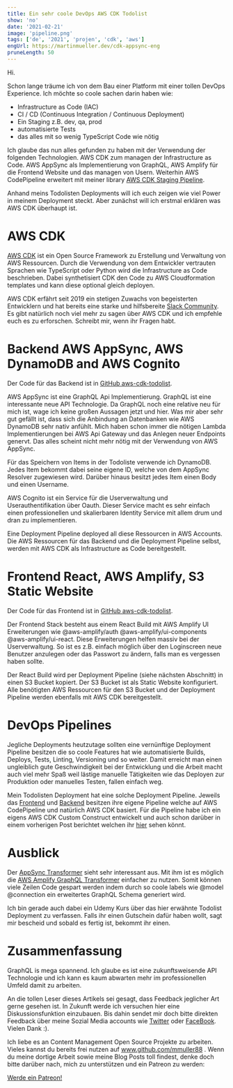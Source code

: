 ```yaml
---
title: Ein sehr coole DevOps AWS CDK Todolist
show: 'no'
date: '2021-02-21'
image: 'pipeline.png'
tags: ['de', '2021', 'projen', 'cdk', 'aws']
engUrl: https://martinmueller.dev/cdk-appsync-eng
pruneLength: 50
---
```


Hi.

Schon lange träume ich von dem Bau einer Platform mit einer tollen DevOps Experience. Ich möchte so coole sachen darin haben wie:
* Infrastructure as Code (IAC)
* CI / CD (Continuous Integration / Continuous Deployment)
* Ein Staging z.B. dev, qa, prod
* automatisierte Tests
* das alles mit so wenig TypeScript Code wie nötig

Ich glaube das nun alles gefunden zu haben mit der Verwendung der folgenden Technologien. AWS CDK zum managen der Infrastructure as Code. AWS AppSync als Implementierung von GraphQL, AWS Amplify für die Frontend Website und das managen von Usern. Weiterhin AWS CodePipeline erweitert mit meiner library [AWS CDK Staging Pipeline](https://github.com/mmuller88/aws-cdk-staging-pipeline).

Anhand meins Todolisten Deployments will ich euch zeigen wie viel Power in meinem Deployment steckt. Aber zunächst will ich erstmal erklären was AWS CDK überhaupt ist.

# AWS CDK
[AWS CDK](https://github.com/aws/aws-cdk) ist ein Open Source Framework zu Erstellung und Verwaltung von AWS Ressourcen. Durch die Verwendung von dem Entwickler vertrauten Sprachen wie TypeScript oder Python wird die Infrastructure as Code beschrieben. Dabei synthetisiert CDK den Code zu AWS Cloudformation templates und kann diese optional gleich deployen.

AWS CDK erfährt seit 2019 ein stetigen Zuwachs von begeisterten Entwicklern und hat bereits eine starke und hilfsbereite [Slack Community](https://cdk-dev.slack.com). Es gibt natürlich noch viel mehr zu sagen über AWS CDK und ich empfehle euch es zu erforschen. Schreibt mir, wenn ihr Fragen habt.

# Backend AWS AppSync, AWS DynamoDB and AWS Cognito
Der Code für das Backend ist in [GitHub aws-cdk-todolist](https://github.com/mmuller88/aws-cdk-todolist).

AWS AppSync ist eine GraphQL Api Implementierung. GraphQL ist eine interessante neue API Technologie. Da GraphQL noch eine relative neu für mich ist, wage ich keine großen Aussagen jetzt und hier. Was mir aber sehr gut gefällt ist, dass sich die Anbindung an Datenbanken wie AWS DynamoDB sehr nativ anfühlt. Mich haben schon immer die nötigen Lambda Implementierungen bei AWS Api Gateway und das Anlegen neuer Endpoints genervt. Das alles scheint nicht mehr nötig mit der Verwendung von AWS AppSync.

Für das Speichern von Items in der Todoliste verwende ich DynamoDB. Jedes Item bekommt dabei seine eigene ID, welche von dem AppSync Resolver zugewiesen wird. Darüber hinaus besitzt jedes Item einen Body und einen Username.

AWS Cognito ist ein Service für die Userverwaltung und Userauthentifikation über Oauth. Dieser Service macht es sehr einfach einen professionellen und skalierbaren Identity Service mit allem drum und dran zu implementieren.

Eine Deployment Pipeline deployed all diese Ressourcen in AWS Accounts. Die AWS Ressourcen für das Backend und die Deployment Pipeline selbst, werden mit AWS CDK als Infrastructure as Code bereitgestellt.

# Frontend React, AWS Amplify, S3 Static Website
Der Code für das Frontend ist in [GitHub aws-cdk-todolist](https://github.com/mmuller88/aws-cdk-todolist-ui).

Der Frontend Stack besteht aus einem React Build mit AWS Amplify UI Erweiterungen wie @aws-amplify/auth @aws-amplify/ui-components @aws-amplify/ui-react. Diese Erweiterungen helfen massiv bei der Userverwaltung. So ist es z.B. einfach möglich über den Loginscreen neue Benutzer anzulegen oder das Passwort zu ändern, falls man es vergessen haben sollte.

Der React Build wird per Deployment Pipeline (siehe nächsten Abschnitt) in einen S3 Bucket kopiert. Der S3 Bucket ist als Static Website konfiguriert. Alle benötigten AWS Ressourcen für den S3 Bucket und der Deployment Pipeline werden ebenfalls mit AWS CDK bereitgestellt.

# DevOps Pipelines
Jegliche Deployments heutzutage sollten eine vernünftige Deployment Pipeline besitzen die so coole Features hat wie automatisierte Builds, Deploys, Tests, Linting, Versioning und so weiter. Damit erreicht man einen ungleiblich gute Geschwindigkeit bei der Entwicklung und die Arbeit macht auch viel mehr Spaß weil lästige manuelle Tätigkeiten wie das Deployen zur Produktion oder manuelles Testen, fallen einfach weg.

Mein Todolisten Deployment hat eine solche Deployment Pipeline. Jeweils das [Frontend](https://github.com/mmuller88/aws-cdk-todolist-ui) und [Backend](https://github.com/mmuller88/aws-cdk-todolist) besitzen ihre eigene Pipeline welche auf AWS CodePipeline und natürlich AWS CDK basiert. Für die Pipeline habe ich ein eigens AWS CDK Custom Construct entwickelt und auch schon darüber in einem vorherigen Post berichtet welchen ihr [hier](https://martinmueller.dev/cdk-pipeline-lib) sehen könnt.

# Ausblick
Der [AppSync Transformer](https://github.com/) sieht sehr interessant aus. Mit ihm ist es möglich die [AWS Amplify GraphQL Transformer](https://docs.amplify.aws/cli/graphql-transformer/overview) einfacher zu nutzen. Somit können viele Zeilen Code gespart werden indem durch so coole labels wie @model @connection ein erweitertes GraphQL Schema generiert wird.

Ich bin gerade auch dabei ein Udemy Kurs über das hier erwähnte Todolist Deployment zu verfassen. Falls ihr einen Gutschein dafür haben wollt, sagt mir bescheid und sobald es fertig ist, bekommt ihr einen.

# Zusammenfassung
GraphQL is mega spannend. Ich glaube es ist eine zukunftsweisende API Technologie und ich kann es kaum abwarten mehr im professionellen Umfeld damit zu arbeiten.

An die tollen Leser dieses Artikels sei gesagt, dass Feedback jeglicher Art gerne gesehen ist. In Zukunft werde ich versuchen hier eine Diskussionsfunktion einzubauen. Bis dahin sendet mir doch bitte direkten Feedback über meine Sozial Media accounts wie [Twitter](https://twitter.com/MartinMueller_) oder [FaceBook](https://www.facebook.com/martin.muller.10485). Vielen Dank :).

Ich liebe es an Content Management Open Source Projekte zu arbeiten. Vieles kannst du bereits frei nutzen auf www.github.com/mmuller88 . Wenn du meine dortige Arbeit sowie meine Blog Posts toll findest, denke doch bitte darüber nach, mich zu unterstützen und ein Patreon zu werden:

<a href="https://www.patreon.com/bePatron?u=29010217" data-patreon-widget-type="become-patron-button">Werde ein Patreon!</a><script async src="https://c6.patreon.com/becomePatronButton.bundle.js"></script>